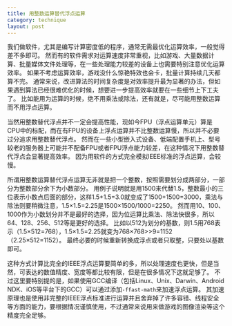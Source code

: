```yaml
---
title: 用整数运算替代浮点运算
category: technique
layout: post
---
```


我们做软件，尤其是编写计算密度低的程序，通常无需最优化运算效率，一般觉得差不多即可。
然而有的软件需求对运算速度非常重视，比如游戏、大量数据计算、批量媒体文件处理等，在一些处理能力较差的设备上也需要特别注意优化运算效率。
如果不考虑运算效率，游戏没什么惊艳特效也会卡，批量计算持续几天都算不完。
通常来说，改进算法的时间复杂度是对效率提升最为显著的办法，但如果遇到算法已经很难优化的时候，想要进一步提高效率就要在一些细节上下工夫了。
比如能用为运算的时候，绝不用乘法或除法，还有就是，尽可能用整数运算而不用浮点运算。

当然用整数替代浮点并不一定会提高性能，现如今FPU（浮点运算单元）算是CPU中的标配，而在有FPU的设备上浮点运算并不比整数运算慢，所以并不必要过分追求用整数替代浮点。
然而在一些小型嵌入式设备、低端配置手机上、型号较老的服务器上可能并不配备FPU或者FPU浮点能力较差，在这种情况下用整数替代浮点会显著提高效率。
因为用软件的方式完全模拟IEEE标准的浮点运算，会较慢。

所谓用整数运算替代浮点运算无非就是把一个整数，按照需要划分成两部分，一部分为整数部分余下为小数部分。
用例子说明就是用1500来代替1.5，整数最小的三位表示小数点后面的部分，这样1.5+1.5=3.0就变成了1500+1500=3000，乘法与除法则要稍微注意，1.5×1.5=2.25是1500×1500/1000=2250。
然而用10、100、1000作为小数划分并不是最好的选择，因为位运算比乘法、除法快很多，所以64、128、256、512等是更好的选择。
比如以512为划分的基数，则1.5用768表示（1.5×512=768），1.5×1.5=2.25就变为768×768>>9=1152（2.25×512=1152）。
最终必要的时候重新转换成浮点或者只取整，只要处以基数即可。

这种方式计算比完全的IEEE浮点运算要简单的多，所以处理速度也更快，但是当然，可表达的数值精度、宽度等都比较有限，但是在很多情况下这就足够了。
不过这里要特别提的是，如果使用GCC编译（包括Linux、Unix、Darwin、Android NDK、iOS等平台下的GCC）可以通过添加`-ffast-math`来加速浮点运算。
其加速原理也是使用非完整的IEEE浮点标准进行运算并且舍弃掉了许多容错、线程安全等方面的能力，要根据情况谨慎使用，不过通常来说用来做游戏的图像渲染等这个精度完全足够。

